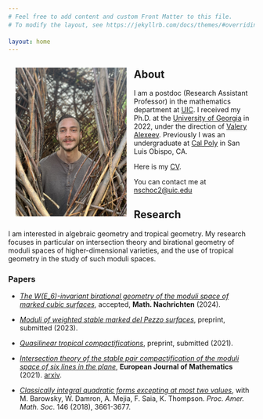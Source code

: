 ```yaml
---
# Feel free to add content and custom Front Matter to this file.
# To modify the layout, see https://jekyllrb.com/docs/themes/#overriding-theme-defaults

layout: home
---
```


<img src='assets/images/profile.jpeg' style="float:left; width:45%; margin:15px;"/>

## About

I am a postdoc (Research Assistant Professor) in the mathematics department at [UIC](https://mscs.uic.edu). I received my Ph.D. at the [University of Georgia](https://math.uga.edu) in 2022, under the direction of [Valery Alexeev](http://alpha.math.uga.edu/~valery/). Previously I was an undergraduate at [Cal Poly](https://math.calpoly.edu) in San Luis Obispo, CA.

Here is my [CV](https://www.dropbox.com/s/s9q2d4r7uygy3q9/cv.pdf?dl=0).

You can contact me at nschoc2@uic.edu

## Research

I am interested in algebraic geometry and tropical geometry. My research focuses in particular on intersection theory and birational geometry of moduli spaces of higher-dimensional varieties, and the use of tropical geometry in the study of such moduli spaces. 

### Papers
- [*The W(E_6)-invariant birational geometry of the moduli space of marked cubic surfaces*](https://arxiv.org/abs/2309.15264), accepted, **Math. Nachrichten** (2024).
  
- [*Moduli of weighted stable marked del Pezzo surfaces*](https://arxiv.org/abs/2305.06922), preprint, submitted (2023).
  
- [*Quasilinear tropical compactifications*](https://arxiv.org/abs/2112.02062), preprint, submitted (2021).
  
- [*Intersection theory of the stable pair compactification of the moduli space of six lines in the plane*](https://rdcu.be/cCiIQ), **European Journal of Mathematics** (2021). [arxiv](https://arxiv.org/abs/2009.06056).
  
- [*Classically integral quadratic forms excepting at most two values*](https://arxiv.org/pdf/1608.01656v1.pdf), with M. Barowsky, W. Damron, A. Mejia, F. Saia, K. Thompson. *Proc. Amer. Math. Soc*. 146 (2018), 3661-3677.


